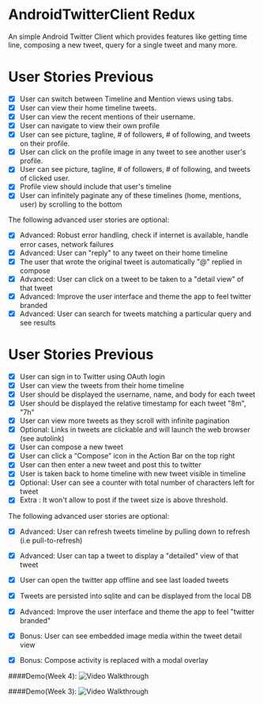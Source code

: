 AndroidTwitterClient Redux
====================

An simple Android Twitter Client which provides features like getting time line, composing
a new tweet, query for a single tweet and many more.

User Stories Previous
====================

* [x] User can switch between Timeline and Mention views using tabs.
* [x] User can view their home timeline tweets.
* [x] User can view the recent mentions of their username.
* [x] User can navigate to view their own profile
* [x] User can see picture, tagline, # of followers, # of following, and tweets on their profile.
* [x] User can click on the profile image in any tweet to see another user's profile.
* [x] User can see picture, tagline, # of followers, # of following, and tweets of clicked user.
* [x] Profile view should include that user's timeline
* [x] User can infinitely paginate any of these timelines (home, mentions, user) by scrolling to the bottom

The following advanced user stories are optional:

* [x] Advanced: Robust error handling, check if internet is available, handle error cases, network failures
* [x] Advanced: User can "reply" to any tweet on their home timeline
* [x] The user that wrote the original tweet is automatically "@" replied in compose
* [x] Advanced: User can click on a tweet to be taken to a "detail view" of that tweet
* [x] Advanced: Improve the user interface and theme the app to feel twitter branded
* [x] Advanced: User can search for tweets matching a particular query and see results

User Stories Previous
====================

* [x] User can sign in to Twitter using OAuth login
* [x] User can view the tweets from their home timeline
* [x] User should be displayed the username, name, and body for each tweet
* [x] User should be displayed the relative timestamp for each tweet "8m", "7h"
* [x] User can view more tweets as they scroll with infinite pagination
* [x] Optional: Links in tweets are clickable and will launch the web browser (see autolink)
* [x] User can compose a new tweet
* [x] User can click a “Compose” icon in the Action Bar on the top right
* [x] User can then enter a new tweet and post this to twitter
* [x] User is taken back to home timeline with new tweet visible in timeline
* [x] Optional: User can see a counter with total number of characters left for tweet
* [x] Extra : It won't allow to post if the tweet size is above threshold.

The following advanced user stories are optional:

* [x] Advanced: User can refresh tweets timeline by pulling down to refresh (i.e pull-to-refresh)
* [x] Advanced: User can tap a tweet to display a "detailed" view of that tweet
* [x] User can open the twitter app offline and see last loaded tweets
* [x] Tweets are persisted into sqlite and can be displayed from the local DB
* [x] Advanced: Improve the user interface and theme the app to feel "twitter branded"
* [x] Bonus: User can see embedded image media within the tweet detail view
* [x] Bonus: Compose activity is replaced with a modal overlay


####Demo(Week 4):
![Video Walkthrough](Demo.gif)

####Demo(Week 3):
![Video Walkthrough](Demo_Previous.gif)